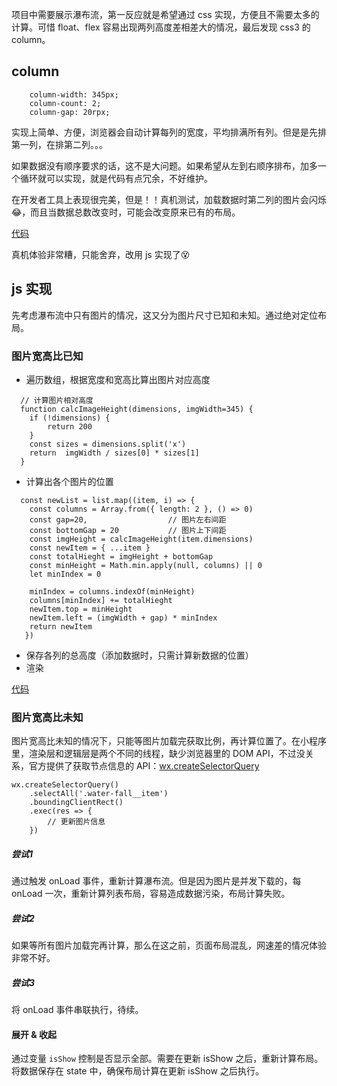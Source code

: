 
项目中需要展示瀑布流，第一反应就是希望通过 css 实现，方便且不需要太多的计算。可惜 float、flex 容易出现两列高度差相差大的情况，最后发现 css3 的 column。

## column

```
    column-width: 345px;
    column-count: 2;
    column-gap: 20rpx;
```

实现上简单、方便，浏览器会自动计算每列的宽度，平均排满所有列。但是是先排第一列，在排第二列。。。

如果数据没有顺序要求的话，这不是大问题。如果希望从左到右顺序排布，加多一个循环就可以实现，就是代码有点冗余，不好维护。

在开发者工具上表现很完美，但是！！真机测试，加载数据时第二列的图片会闪烁😂，而且当数据总数改变时，可能会改变原来已有的布局。

[代码](https://github.com/lerhxx/practice/tree/master/miniProgram/Taro/myApp/src/pages/water-fall/column)

真机体验非常糟，只能舍弃，改用 js 实现了😵

## js 实现

先考虑瀑布流中只有图片的情况，这又分为图片尺寸已知和未知。通过绝对定位布局。

### 图片宽高比已知
- 遍历数组，根据宽度和宽高比算出图片对应高度

```
  // 计算图片相对高度
  function calcImageHeight(dimensions, imgWidth=345) {
    if (!dimensions) {
        return 200
    }
    const sizes = dimensions.split('x')
    return  imgWidth / sizes[0] * sizes[1]
  }
```

- 计算出各个图片的位置

```
  const newList = list.map((item, i) => {
    const columns = Array.from({ length: 2 }, () => 0)
    const gap=20,                  // 图片左右间距
    const bottomGap = 20           // 图片上下间距
    const imgHeight = calcImageHeight(item.dimensions)
    const newItem = { ...item }
    const totalHieght = imgHeight + bottomGap
    const minHeight = Math.min.apply(null, columns) || 0
    let minIndex = 0

    minIndex = columns.indexOf(minHeight)
    columns[minIndex] += totalHieght
    newItem.top = minHeight
    newItem.left = (imgWidth + gap) * minIndex
    return newItem
   })
```

- 保存各列的总高度（添加数据时，只需计算新数据的位置）
- 渲染

[代码](https://github.com/lerhxx/practice/tree/master/miniProgram/Taro/myApp/src/pages/water-fall/calc)

### 图片宽高比未知

图片宽高比未知的情况下，只能等图片加载完获取比例，再计算位置了。在小程序里，渲染层和逻辑层是两个不同的线程，缺少浏览器里的 DOM API，不过没关系，官方提供了获取节点信息的 API：[wx.createSelectorQuery](https://developers.weixin.qq.com/miniprogram/dev/api/wxml/wx.createSelectorQuery.html)

```
wx.createSelectorQuery()
    .selectAll('.water-fall__item')
    .boundingClientRect()
    .exec(res => {
        // 更新图片信息
    })
```

##### 尝试1

通过触发 onLoad 事件，重新计算瀑布流。但是因为图片是并发下载的，每 onLoad 一次，重新计算列表布局，容易造成数据污染，布局计算失败。

##### 尝试2
如果等所有图片加载完再计算，那么在这之前，页面布局混乱，网速差的情况体验非常不好。

##### 尝试3
将 onLoad 事件串联执行，待续。

#### 展开 & 收起

通过变量 `isShow` 控制是否显示全部。需要在更新 isShow 之后，重新计算布局。将数据保存在 state 中，确保布局计算在更新 isShow 之后执行。
